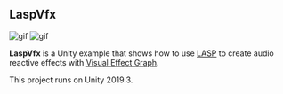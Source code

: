 LaspVfx
-------

![gif](https://i.imgur.com/KIwkpcI.gif)
![gif](https://i.imgur.com/Nrb1XGw.gif)

**LaspVfx** is a Unity example that shows how to use [LASP] to create audio
reactive effects with [Visual Effect Graph].

[LASP]: https://github.com/keijiro/Lasp
[Visual Effect Graph]: https://unity.com/visual-effect-graph

This project runs on Unity 2019.3.
